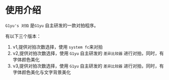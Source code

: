 # 使用介绍
`G1yu's 对拍` 是`G1yu` 自主研发的一款对拍程序。

有以下三个版本：
1. v1,提供对拍次数选择，使用 `system fc`来对拍
2. v2,提供对拍次数选择，使用 `G1yu` 自主研发的 `差异比较器` 进行对拍，同时，有字体颜色美化
3. v3,提供对拍次数选择，使用 `G1yu` 自主研发的 `差异比较器` 进行对拍，同时，有字体颜色美化与文字背景美化
